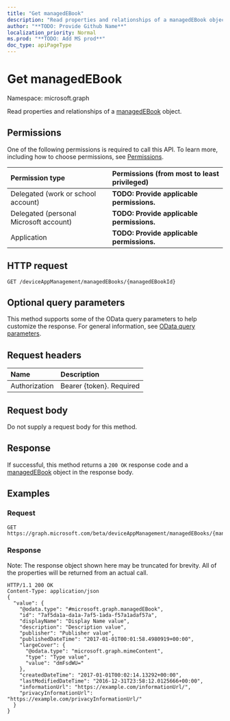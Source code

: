 ```yaml
---
title: "Get managedEBook"
description: "Read properties and relationships of a managedEBook object."
author: "**TODO: Provide Github Name**"
localization_priority: Normal
ms.prod: "**TODO: Add MS prod**"
doc_type: apiPageType
---
```


# Get managedEBook

Namespace: microsoft.graph

Read properties and relationships of a [managedEBook](../resources/managedebook.md) object.

## Permissions
One of the following permissions is required to call this API. To learn more, including how to choose permissions, see [Permissions](/concepts/permissions-reference.md).

|Permission type|Permissions (from most to least privileged)|
|:---|:---|
|Delegated (work or school account)|**TODO: Provide applicable permissions.**|
|Delegated (personal Microsoft account)|**TODO: Provide applicable permissions.**|
|Application|**TODO: Provide applicable permissions.**|

## HTTP request
<!-- {
  "blockType": "ignored"
}
-->
``` http
GET /deviceAppManagement/managedEBooks/{managedEBookId}
```

## Optional query parameters
This method supports some of the OData query parameters to help customize the response. For general information, see [OData query parameters](/graph/query-parameters).

## Request headers
|Name|Description|
|:---|:---|
|Authorization|Bearer {token}. Required|

## Request body
Do not supply a request body for this method.

## Response
If successful, this method returns a `200 OK` response code and a [managedEBook](../resources/managedebook.md) object in the response body.

## Examples

### Request
<!-- {
  "blockType": "request",
  "name": "get_managedebook"
}
-->
``` http
GET https://graph.microsoft.com/beta/deviceAppManagement/managedEBooks/{managedEBookId}
```

### Response
Note: The response object shown here may be truncated for brevity. All of the properties will be returned from an actual call.
<!-- {
  "blockType": "response",
  "truncated": true,
  "@odata.type": "microsoft.graph.managedEBook"
}
-->
``` http
HTTP/1.1 200 OK
Content-Type: application/json
{
  "value": {
    "@odata.type": "#microsoft.graph.managedEBook",
    "id": "7af5da1a-da1a-7af5-1ada-f57a1adaf57a",
    "displayName": "Display Name value",
    "description": "Description value",
    "publisher": "Publisher value",
    "publishedDateTime": "2017-01-01T00:01:58.4980919+00:00",
    "largeCover": {
      "@odata.type": "microsoft.graph.mimeContent",
      "type": "Type value",
      "value": "dmFsdWU="
    },
    "createdDateTime": "2017-01-01T00:02:14.13292+00:00",
    "lastModifiedDateTime": "2016-12-31T23:58:12.0125666+00:00",
    "informationUrl": "https://example.com/informationUrl/",
    "privacyInformationUrl": "https://example.com/privacyInformationUrl/"
  }
}
```

